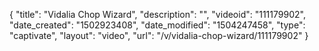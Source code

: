 {
    "title": "Vidalia Chop Wizard",
    "description": "",
    "videoid": "111179902",
    "date_created": "1502923408",
    "date_modified": "1504247458",
    "type": "captivate",
    "layout": "video",
    "url": "\/v\/vidalia-chop-wizard\/111179902"
}